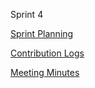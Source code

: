 Sprint 4

[Sprint Planning](https://docs.google.com/spreadsheets/d/1PDrGbpSHEtLlwrn1abXE2_fxLMMVUzVGZcEowfOW0qE/edit?gid=1375551721#gid=1375551721)

[Contribution Logs](https://docs.google.com/spreadsheets/d/1PDrGbpSHEtLlwrn1abXE2_fxLMMVUzVGZcEowfOW0qE/edit?gid=1196104959#gid=1196104959)

[Meeting Minutes](https://docs.google.com/spreadsheets/d/1PDrGbpSHEtLlwrn1abXE2_fxLMMVUzVGZcEowfOW0qE/edit?gid=922744318#gid=922744318)
